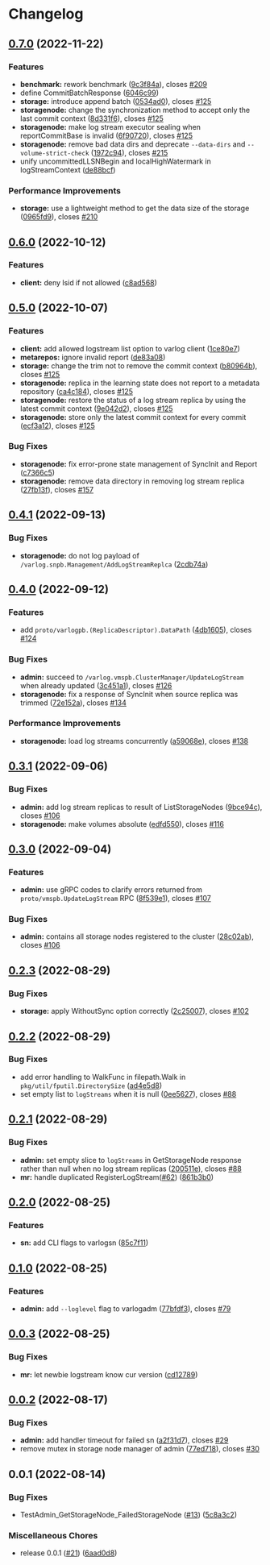 # Changelog

## [0.7.0](https://github.com/kakao/varlog/compare/v0.6.0...v0.7.0) (2022-11-22)


### Features

* **benchmark:** rework benchmark ([9c3f84a](https://github.com/kakao/varlog/commit/9c3f84a4780f2295de4b3d430a278d62fc62ed8f)), closes [#209](https://github.com/kakao/varlog/issues/209)
* define CommitBatchResponse ([6046c99](https://github.com/kakao/varlog/commit/6046c9941f6cfaa3d0aec870b0c19e5a8c41b405))
* **storage:** introduce append batch ([0534ad0](https://github.com/kakao/varlog/commit/0534ad0a754fa0e728b1e9571ac121db8d8ad557)), closes [#125](https://github.com/kakao/varlog/issues/125)
* **storagenode:** change the synchronization method to accept only the last commit context ([8d331f6](https://github.com/kakao/varlog/commit/8d331f6a938d0422456ce746ba8eaba05457ac2c)), closes [#125](https://github.com/kakao/varlog/issues/125)
* **storagenode:** make log stream executor sealing when reportCommitBase is invalid ([6f90720](https://github.com/kakao/varlog/commit/6f907209382904ea3a50bb819c0a5e1eb6aee2dd)), closes [#125](https://github.com/kakao/varlog/issues/125)
* **storagenode:** remove bad data dirs and deprecate `--data-dirs` and `--volume-strict-check` ([1972c94](https://github.com/kakao/varlog/commit/1972c94b9831d07ff3c83d1f62f2c6621efc267b)), closes [#215](https://github.com/kakao/varlog/issues/215)
* unify uncommittedLLSNBegin and localHighWatermark in logStreamContext ([de88bcf](https://github.com/kakao/varlog/commit/de88bcfa0442034b7295b7f5b5e4d11b22128242))


### Performance Improvements

* **storage:** use a lightweight method to get the data size of the storage ([0965fd9](https://github.com/kakao/varlog/commit/0965fd9e1d300449ce44f4bb95601d7ef4efb549)), closes [#210](https://github.com/kakao/varlog/issues/210)

## [0.6.0](https://github.com/kakao/varlog/compare/v0.5.0...v0.6.0) (2022-10-12)


### Features

* **client:** deny lsid if not allowed ([c8ad568](https://github.com/kakao/varlog/commit/c8ad568979db3cd5db525071dc6bffa0f99396ec))

## [0.5.0](https://github.com/kakao/varlog/compare/v0.4.1...v0.5.0) (2022-10-07)


### Features

* **client:** add allowed logstream list option to varlog client ([1ce80e7](https://github.com/kakao/varlog/commit/1ce80e773dfc1cf77acc0e312afb303dd6abb1b4))
* **metarepos:** ignore invalid report ([de83a08](https://github.com/kakao/varlog/commit/de83a0869b5f43bf84b27e0b6f0df7fc81a77c76))
* **storage:** change the trim not to remove the commit context ([b80964b](https://github.com/kakao/varlog/commit/b80964b5c27c95f99a2a747b2620b91ba2fdb8b5)), closes [#125](https://github.com/kakao/varlog/issues/125)
* **storagenode:** replica in the learning state does not report to a metadata repository ([ca4c184](https://github.com/kakao/varlog/commit/ca4c184bd1a84088e63f4369e29126cd10ddbd15)), closes [#125](https://github.com/kakao/varlog/issues/125)
* **storagenode:** restore the status of a log stream replica by using the latest commit context ([9e042d2](https://github.com/kakao/varlog/commit/9e042d2f1ded63400f7f1e13322c2bfe65bfcd5b)), closes [#125](https://github.com/kakao/varlog/issues/125)
* **storagenode:** store only the latest commit context for every commit ([ecf3a12](https://github.com/kakao/varlog/commit/ecf3a120ed6a5a7112676afc0ec322a69d5caacb)), closes [#125](https://github.com/kakao/varlog/issues/125)


### Bug Fixes

* **storagenode:** fix error-prone state management of SyncInit and Report ([c7366c5](https://github.com/kakao/varlog/commit/c7366c5fe98175922a91b83eab3c1ac8ef155fdf))
* **storagenode:** remove data directory in removing log stream replica ([27fb13f](https://github.com/kakao/varlog/commit/27fb13f6c3310a79ad2b8e2990ab738fe8c15224)), closes [#157](https://github.com/kakao/varlog/issues/157)

## [0.4.1](https://github.com/kakao/varlog/compare/v0.4.0...v0.4.1) (2022-09-13)


### Bug Fixes

* **storagenode:** do not log payload of `/varlog.snpb.Management/AddLogStreamReplca` ([2cdb74a](https://github.com/kakao/varlog/commit/2cdb74a83f57a735627c353c8b8764c42f7ed138))

## [0.4.0](https://github.com/kakao/varlog/compare/v0.3.1...v0.4.0) (2022-09-12)


### Features

* add `proto/varlogpb.(ReplicaDescriptor).DataPath` ([4db1605](https://github.com/kakao/varlog/commit/4db16050c0744755f5bdf054d84979e598c23f56)), closes [#124](https://github.com/kakao/varlog/issues/124)


### Bug Fixes

* **admin:** succeed to `/varlog.vmspb.ClusterManager/UpdateLogStream` when already updated ([3c451a1](https://github.com/kakao/varlog/commit/3c451a1373028c85a1eb731cea80500693a3912e)), closes [#126](https://github.com/kakao/varlog/issues/126)
* **storagenode:** fix a response of SyncInit when source replica was trimmed ([72e152a](https://github.com/kakao/varlog/commit/72e152a01529281123695295d260c906b9c3c0fc)), closes [#134](https://github.com/kakao/varlog/issues/134)


### Performance Improvements

* **storagenode:** load log streams concurrently ([a59068e](https://github.com/kakao/varlog/commit/a59068e8f2da3476e6030c65013b315319c9aaa9)), closes [#138](https://github.com/kakao/varlog/issues/138)

## [0.3.1](https://github.com/kakao/varlog/compare/v0.3.0...v0.3.1) (2022-09-06)


### Bug Fixes

* **admin:** add log stream replicas to result of ListStorageNodes ([9bce94c](https://github.com/kakao/varlog/commit/9bce94c76773e57c8d2c977add726ef1d7bb7913)), closes [#106](https://github.com/kakao/varlog/issues/106)
* **storagenode:** make volumes absolute ([edfd550](https://github.com/kakao/varlog/commit/edfd550a74b45416c400f97b1ee084e65e1c4b45)), closes [#116](https://github.com/kakao/varlog/issues/116)

## [0.3.0](https://github.com/kakao/varlog/compare/v0.2.3...v0.3.0) (2022-09-04)


### Features

* **admin:** use gRPC codes to clarify errors returned from `proto/vmspb.UpdateLogStream` RPC ([8f539e1](https://github.com/kakao/varlog/commit/8f539e148d6736f881fae23cf5ae60ba47550c41)), closes [#107](https://github.com/kakao/varlog/issues/107)


### Bug Fixes

* **admin:** contains all storage nodes registered to the cluster ([28c02ab](https://github.com/kakao/varlog/commit/28c02ab7d4ac0bfa59bffa121a54b3a3aa29deb4)), closes [#106](https://github.com/kakao/varlog/issues/106)

## [0.2.3](https://github.com/kakao/varlog/compare/v0.2.2...v0.2.3) (2022-08-29)


### Bug Fixes

* **storage:** apply WithoutSync option correctly ([2c25007](https://github.com/kakao/varlog/commit/2c25007d0deaa24383e90d922ebc65ab4470f117)), closes [#102](https://github.com/kakao/varlog/issues/102)

## [0.2.2](https://github.com/kakao/varlog/compare/v0.2.1...v0.2.2) (2022-08-29)


### Bug Fixes

* add error handling to WalkFunc in filepath.Walk in `pkg/util/fputil.DirectorySize` ([ad4e5d8](https://github.com/kakao/varlog/commit/ad4e5d880ed7ad97c20bf21cba4e7fb88b7e3753))
* set empty list to `logStreams` when it is null ([0ee5627](https://github.com/kakao/varlog/commit/0ee56274e5b7fb4b96d78ebbe041bf967bc83e63)), closes [#88](https://github.com/kakao/varlog/issues/88)

## [0.2.1](https://github.com/kakao/varlog/compare/v0.2.0...v0.2.1) (2022-08-29)


### Bug Fixes

* **admin:** set empty slice to `logStreams` in GetStorageNode response rather than null when no log stream replicas ([200511e](https://github.com/kakao/varlog/commit/200511e6037198886c0827bd08b731023a4987d7)), closes [#88](https://github.com/kakao/varlog/issues/88)
* **mr:** handle duplicated RegisterLogStream([#62](https://github.com/kakao/varlog/issues/62)) ([861b3b0](https://github.com/kakao/varlog/commit/861b3b05c0670a2dcae6d6505eacdb21dc375134))

## [0.2.0](https://github.com/kakao/varlog/compare/v0.1.0...v0.2.0) (2022-08-25)


### Features

* **sn:** add CLI flags to varlogsn ([85c7f11](https://github.com/kakao/varlog/commit/85c7f11d42b703e11e6854a7937d29624c0c55cd))

## [0.1.0](https://github.com/kakao/varlog/compare/v0.0.3...v0.1.0) (2022-08-25)


### Features

* **admin:** add `--loglevel` flag to varlogadm ([77bfdf3](https://github.com/kakao/varlog/commit/77bfdf3b0207a6d4e3ff0471b5d40d39c80765a3)), closes [#79](https://github.com/kakao/varlog/issues/79)

## [0.0.3](https://github.com/kakao/varlog/compare/v0.0.2...v0.0.3) (2022-08-25)


### Bug Fixes

* **mr:** let newbie logstream know cur version ([cd12789](https://github.com/kakao/varlog/commit/cd12789f91fe1e4d17b14a8636535612a3fc793b))

## [0.0.2](https://github.com/kakao/varlog/compare/v0.0.1...v0.0.2) (2022-08-17)


### Bug Fixes

* **admin:** add handler timeout for failed sn ([a2f31d7](https://github.com/kakao/varlog/commit/a2f31d7b7b43a8522dd513ac824d040a6f515217)), closes [#29](https://github.com/kakao/varlog/issues/29)
* remove mutex in storage node manager of admin ([77ed718](https://github.com/kakao/varlog/commit/77ed7188883b488c48c89812548e9c6f5c889649)), closes [#30](https://github.com/kakao/varlog/issues/30)

## 0.0.1 (2022-08-14)


### Bug Fixes

* TestAdmin_GetStorageNode_FailedStorageNode ([#13](https://github.com/kakao/varlog/issues/13)) ([5c8a3c2](https://github.com/kakao/varlog/commit/5c8a3c234032e3bf647d2a5d10c9916c215a6d9b))


### Miscellaneous Chores

* release 0.0.1 ([#21](https://github.com/kakao/varlog/issues/21)) ([6aad0d8](https://github.com/kakao/varlog/commit/6aad0d80d7f3c00092d44bbcdad7730e6e956870))
